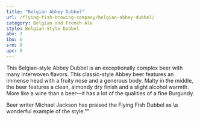 ```yaml
---
title: "Belgian Abbey Dubbel"
url: /flying-fish-brewing-company/belgian-abbey-dubbel/
category: Belgian and French Ale
style: Belgian-Style Dubbel
abv: 7
ibu: 0
srm: 0
upc: 0
---
```

This Belgian-style Abbey Dubbel is an exceptionally complex beer with many interwoven flavors. This classic-style Abbey beer features an immense head with a fruity nose and a generous body. Malty in the middle, the beer features a clean, almondy dry finish and a slight alcohol warmth. More like a wine than a beer—it has a lot of the qualities of a fine Burgundy.

Beer writer Michael Jackson has praised the Flying Fish Dubbel as \a wonderful example of the style.\""

